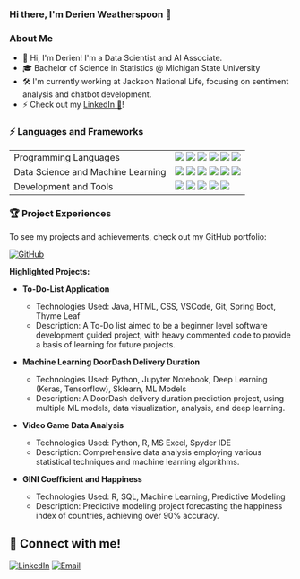 ### Hi there, I'm Derien Weatherspoon 👋

### About Me

- 👋 Hi, I'm Derien! I'm a Data Scientist and AI Associate.
- 🎓 Bachelor of Science in Statistics @ Michigan State University
- 🛠️ I'm currently working at Jackson National Life, focusing on sentiment analysis and chatbot development.
- ⚡ Check out my <a href="https://www.linkedin.com/in/derienweatherspoon/" target="_blank" rel="noreferrer noopener">LinkedIn 🔵</a>!

### ⚡ Languages and Frameworks
<table>
  <tr>
    <td>Programming Languages</td>
    <td>
      <img src="https://img.shields.io/badge/Python-3670A0?style=flat-square&logo=python&logoColor=ffdd54"/>
      <img src="https://img.shields.io/badge/R-%23276DC3.svg?style=flat-square&logo=r&logoColor=white"/>
      <img src="https://img.shields.io/badge/SQL-%2300f.svg?style=flat-square&logo=sqlite&logoColor=white"/>
      <img src="https://img.shields.io/badge/Java-%23ED8B00.svg?style=flat-square&logo=java&logoColor=white"/>
      <img src="https://img.shields.io/badge/HTML-%23E34F26.svg?style=flat-square&logo=html5&logoColor=white"/>
      <img src="https://img.shields.io/badge/CSS-%231572B6.svg?style=flat-square&logo=css3&logoColor=white"/>
    </td>
  </tr>

  <tr>
    <td>Data Science and Machine Learning</td>
    <td>
      <img src="https://img.shields.io/badge/Sci--kit%20learn-%23F7931E.svg?style=flat-square&logo=scikit-learn&logoColor=white"/>
      <img src="https://img.shields.io/badge/TensorFlow-%23FF6F00.svg?style=flat-square&logo=tensorflow&logoColor=white"/>
      <img src="https://img.shields.io/badge/Keras-%23D00000.svg?style=flat-square&logo=keras&logoColor=white"/>
      <img src="https://img.shields.io/badge/NLP-%23000000.svg?style=flat-square&logo=python&logoColor=white"/>
      <img src="https://img.shields.io/badge/LLAMA--2-%232769AF.svg?style=flat-square&logo=llama&logoColor=white"/>
      <img src="https://img.shields.io/badge/XGBoost-%23FF6600.svg?style=flat-square&logo=xgboost&logoColor=white"/>
    </td>
  </tr>

  <tr>
    <td>Development and Tools</td>
    <td>
      <img src="https://img.shields.io/badge/Git-%23F05032.svg?style=flat-square&logo=git&logoColor=white"/>
      <img src="https://img.shields.io/badge/Azure%20Databricks-%230072C6.svg?style=flat-square&logo=databricks&logoColor=white"/>
      <img src="https://img.shields.io/badge/Apache%20Spark-%23E25A1C.svg?style=flat-square&logo=apache-spark&logoColor=white"/>
      <img src="https://img.shields.io/badge/Spyder%20IDE-%231E4C5C.svg?style=flat-square&logo=spyder-ide&logoColor=white"/>
       <img src="https://img.shields.io/badge/Jupyter-%23F37626.svg?style=flat-square&logo=jupyter&logoColor=white"/>
    </td>
  </tr>
  
</table>

### 🏆 Project Experiences

To see my projects and achievements, check out my GitHub portfolio:

[![GitHub](https://img.shields.io/badge/GitHub-Profile-181717?style=flat-square&logo=github&logoColor=white)](https://github.com/dweath411/Deriens-Project-Portfolio)

**Highlighted Projects:**

- **To-Do-List Application**
  - Technologies Used: Java, HTML, CSS, VSCode, Git, Spring Boot, Thyme Leaf
  - Description: A To-Do list aimed to be a beginner level software development guided project, with heavy commented code to provide a basis of learning for future projects.
  
- **Machine Learning DoorDash Delivery Duration**
  - Technologies Used: Python, Jupyter Notebook, Deep Learning (Keras, Tensorflow), Sklearn, ML Models
  - Description: A DoorDash delivery duration prediction project, using multiple ML models, data visualization, analysis, and deep learning.

- **Video Game Data Analysis**
  - Technologies Used: Python, R, MS Excel, Spyder IDE
  - Description: Comprehensive data analysis employing various statistical techniques and machine learning algorithms.

- **GINI Coefficient and Happiness**
  - Technologies Used: R, SQL, Machine Learning, Predictive Modeling
  - Description: Predictive modeling project forecasting the happiness index of countries, achieving over 90% accuracy.

## 🤝 Connect with me!

[![LinkedIn](https://img.shields.io/badge/LinkedIn-%230077B5.svg?style=for-the-badge&logo=linkedin&logoColor=white)](https://www.linkedin.com/in/derienweatherspoon)
[![Email](https://img.shields.io/badge/Email-%23D14836.svg?style=for-the-badge&logo=gmail&logoColor=white)](mailto:djamesw411@gmail.com)
